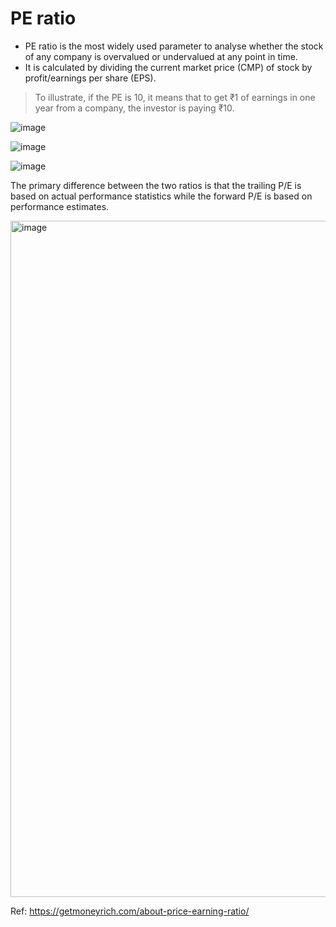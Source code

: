 # PE ratio

* PE ratio is the most widely used parameter to analyse whether the stock of any company is overvalued or undervalued at any point in time.
* It is calculated by dividing the current market price (CMP) of stock by profit/earnings per share (EPS).

> To illustrate, if the PE is 10, it means that to get ₹1 of earnings in one year from a company, the investor is paying ₹10.

![image](https://github.com/remidinishanth/distributed_systems/assets/19663316/2ba37e0c-0c54-49c3-8c82-393e26e7220b)

![image](https://github.com/remidinishanth/distributed_systems/assets/19663316/762b7f87-310f-46a9-80e7-de5f481b947b)

![image](https://github.com/remidinishanth/distributed_systems/assets/19663316/78120d59-81f9-49be-98f5-2f9c175bcf84)


The primary difference between the two ratios is that the trailing P/E is based on actual performance statistics while the forward P/E is based on performance estimates.

<img width="1082" alt="image" src="https://github.com/remidinishanth/distributed_systems/assets/19663316/bd159a1c-e71a-4e90-b52c-c66a1dc4ea7c">


Ref: https://getmoneyrich.com/about-price-earning-ratio/
